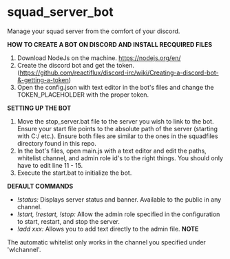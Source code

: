 # squad_server_bot
Manage your squad server from the comfort of your discord.

**HOW TO CREATE A BOT ON DISCORD AND INSTALL RECQUIRED FILES**

1) Download NodeJs on the machine. https://nodejs.org/en/
2) Create the discord bot and get the token. (https://github.com/reactiflux/discord-irc/wiki/Creating-a-discord-bot-&-getting-a-token)
3) Open the config.json with text editor in the bot's files and change the TOKEN_PLACEHOLDER with the proper token. 

**SETTING UP THE BOT**

1) Move the stop_server.bat file to the server you wish to link to the bot. Ensure your start file points to the absolute path of the server (starting with C:/ etc.). Ensure both files are similar to the ones in the squadfiles directory found in this repo.
2) In the bot's files, open main.js with a text editor and edit the paths, whitelist channel, and admin role id's to the right things. You should only have to edit line 11 - 15.
3) Execute the start.bat to initialize the bot. 

**DEFAULT COMMANDS**

- *!status:* Displays server status and banner. Available to the public in any channel.
- *!start, !restart, !stop:* Allow the admin role specified in the configuration to start, restart, and stop the server. 
- *!add xxx:* Allows you to add text directly to the admin file. 
**NOTE**

The automatic whitelist only works in the channel you specified under 'wlchannel'. 
